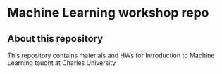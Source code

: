 # Machine Learning workshop repo

## About this repository

This repository contains materials and HWs for Introduction to Machine Learning taught at Charles University
